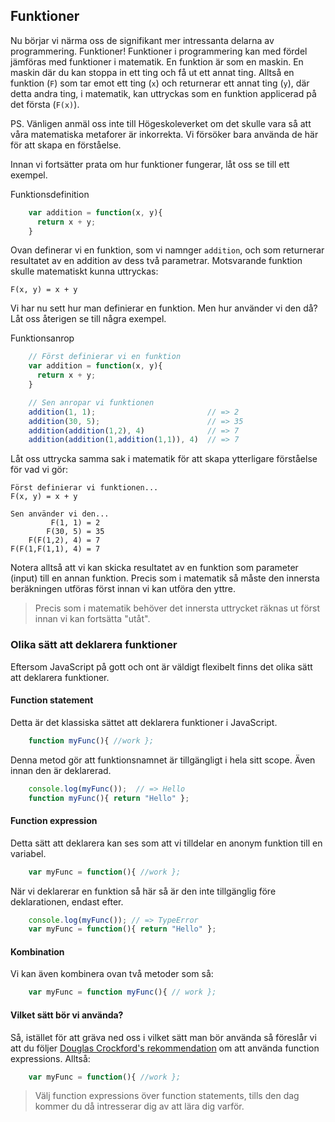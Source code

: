 ## Funktioner

Nu börjar vi närma oss de signifikant mer intressanta delarna av programmering. Funktioner! Funktioner i programmering kan med fördel jämföras med funktioner i matematik. En funktion är som en maskin. En maskin där du kan stoppa in ett ting och få ut ett annat ting. Alltså en funktion (`F`) som tar emot ett ting (`x`) och returnerar ett annat ting (`y`), där detta andra ting, i matematik, kan uttryckas som en funktion applicerad på det första (`F(x)`).

PS. Vänligen anmäl oss inte till Högeskoleverket om det skulle vara så att våra matematiska metaforer är inkorrekta. Vi försöker bara använda de här för att skapa en förståelse.

Innan vi fortsätter prata om hur funktioner fungerar, låt oss se till ett exempel.

Funktionsdefinition

```javascript
    var addition = function(x, y){
      return x + y;
    }
```

Ovan definerar vi en funktion, som vi namnger `addition`, och som returnerar resultatet av en addition av dess två parametrar. Motsvarande funktion skulle matematiskt kunna uttryckas:

    F(x, y) = x + y

Vi har nu sett hur man definierar en funktion. Men hur använder vi den då? Låt oss återigen se till några exempel.

Funktionsanrop

```javascript
    // Först definierar vi en funktion
    var addition = function(x, y){
      return x + y;
    }

    // Sen anropar vi funktionen
    addition(1, 1);                         // => 2
    addition(30, 5);                        // => 35
    addition(addition(1,2), 4)              // => 7
    addition(addition(1,addition(1,1)), 4)  // => 7
```

Låt oss uttrycka samma sak i matematik för att skapa ytterligare förståelse för vad vi gör:

    Först definierar vi funktionen...
    F(x, y) = x + y

    Sen använder vi den...
             F(1, 1) = 2
            F(30, 5) = 35
        F(F(1,2), 4) = 7
    F(F(1,F(1,1), 4) = 7

Notera alltså att vi kan skicka resultatet av en funktion som parameter (input) till en annan funktion. Precis som i matematik så måste den innersta beräkningen utföras först innan vi kan utföra den yttre.

> Precis som i matematik behöver det innersta uttrycket räknas ut först innan vi kan fortsätta "utåt".

### Olika sätt att deklarera funktioner

Eftersom JavaScript på gott och ont är väldigt flexibelt finns det olika sätt att deklarera funktioner.

#### Function statement

Detta är det klassiska sättet att deklarera funktioner i JavaScript.

```javascript
    function myFunc(){ //work };
```

Denna metod gör att funktionsnamnet är tillgängligt i hela sitt scope. Även innan den är deklarerad.

```javascript
    console.log(myFunc());  // => Hello
    function myFunc(){ return "Hello" };
```

#### Function expression

Detta sätt att deklarera kan ses som att vi tilldelar en anonym funktion till en variabel.

```javascript
    var myFunc = function(){ //work };
```

När vi deklarerar en funktion så här så är den inte tillgänglig före deklarationen, endast efter.

```javascript
    console.log(myFunc()); // => TypeError
    var myFunc = function(){ return "Hello" };
```

#### Kombination

Vi kan även kombinera ovan två metoder som så:

```javascript
    var myFunc = function myFunc(){ // work };
```

#### Vilket sätt bör vi använda?

Så, istället för att gräva ned oss i vilket sätt man bör använda så föreslår vi att du följer [Douglas Crockford's rekommendation][0] om att använda function expressions. Alltså:

```javascript
    var myFunc = function(){ //work };
```

> Välj function expressions över function statements, tills den dag kommer du då intresserar dig av att lära dig varför.



[0]: http://www.unicodegirl.com/function-statement-versus-function-expression.html
